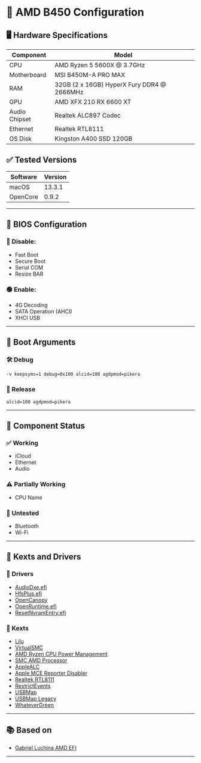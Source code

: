 # 🔧 AMD B450 Configuration

## 🖥️ Hardware Specifications

| Component      | Model                            |
|----------------|----------------------------------|
| CPU            | AMD Ryzen 5 5600X @ 3.7GHz       |
| Motherboard    | MSI B450M-A PRO MAX              |
| RAM            | 32GB (2 x 16GB) HyperX Fury DDR4 @ 2666MHz |
| GPU            | AMD XFX 210 RX 6600 XT           |
| Audio Chipset  | Realtek ALC897 Codec             |
| Ethernet       | Realtek RTL8111                  |
| OS Disk        | Kingston A400 SSD 120GB          |

## ✅ Tested Versions

| Software       | Version |
|----------------|---------|
| macOS          | 13.3.1  |
| OpenCore       | 0.9.2   |

---

## 🚦 BIOS Configuration

### 🔴 Disable:
- Fast Boot
- Secure Boot
- Serial COM
- Resize BAR

### 🟢 Enable:
- 4G Decoding
- SATA Operation (AHCI)
- XHCI USB

---

## 📌 Boot Arguments

### 🛠️ Debug
```
-v keepsyms=1 debug=0x100 alcid=100 agdpmod=pikera
```

### 🚀 Release
```
alcid=100 agdpmod=pikera
```

---

## 🔎 Component Status

### ✅ Working
- iCloud
- Ethernet
- Audio

### ⚠️ Partially Working
- CPU Name

### 🚧 Untested
- Bluetooth
- Wi-Fi

---

## 🔌 Kexts and Drivers

### 📂 Drivers
- [AudioDxe.efi](https://github.com/luchina-gabriel/BASE-EFI-AMD-RYZEN-THREADRIPPER)
- [HfsPlus.efi](https://github.com/luchina-gabriel/BASE-EFI-AMD-RYZEN-THREADRIPPER)
- [OpenCanopy](https://github.com/acidanthera/OpenCorePkg/releases)
- [OpenRuntime.efi](https://github.com/luchina-gabriel/BASE-EFI-AMD-RYZEN-THREADRIPPER)
- [ResetNvramEntry.efi](https://github.com/luchina-gabriel/BASE-EFI-AMD-RYZEN-THREADRIPPER)

### 📂 Kexts
- [Lilu](https://github.com/acidanthera/Lilu/releases)
- [VirtualSMC](https://github.com/acidanthera/VirtualSMC/releases)
- [AMD Ryzen CPU Power Management](https://github.com/trulyspinach/SMCAMDProcessor/releases)
- [SMC AMD Processor](https://github.com/trulyspinach/SMCAMDProcessor/releases)
- [AppleALC](https://github.com/acidanthera/AppleALC/releases)
- [Apple MCE Reporter Disabler](https://dortania.github.io/OpenCore-Install-Guide/ktext.html#extras)
- [Realtek RTL8111](https://github.com/Mieze/RTL8111_driver_for_OS_X/releases)
- [RestrictEvents](https://github.com/acidanthera/RestrictEvents/releases)
- [USBMap](https://github.com/corpnewt/USBMap)
- [USBMap Legacy](https://github.com/corpnewt/USBMap)
- [WhateverGreen](https://github.com/acidanthera/WhateverGreen/releases)

---

## 📚 Based on

- [Gabriel Luchina AMD EFI](https://github.com/luchina-gabriel/BASE-EFI-AMD-RYZEN-THREADRIPPER-PUBLIC)

---

